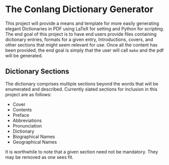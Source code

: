 # The Conlang Dictionary Generator

This project will provide a means and template for more easily generating elegant Dictionaries in PDF using LaTeX for setting and Python for scripting.  The end goal of this project is to have end users provide files containing dictionary entries, formats for a given entry, Introductions, covers, and other sections that might seem relevant for use.  Once all the content has been provided, the end goal is simply that the user will call `make` and the pdf will be generated.

## Dictionary Sections

The dictionary comprises multiple sections beyond the words that will be enumerated and described.  Currently slated sections for inclusion in this project are as follows:

- Cover
- Contents
- Preface
- Abbreviations
- Pronunciation
- Dictionary
- Biographical Names
- Geographical Names

It is worthwhile to note that a given section need not be mandatory.  They may be removed as one sees fit.
